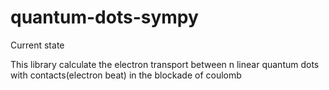 # quantum-dots-sympy



Current state 

This library calculate the electron transport between n linear quantum dots with contacts(electron beat) in the blockade of coulomb
